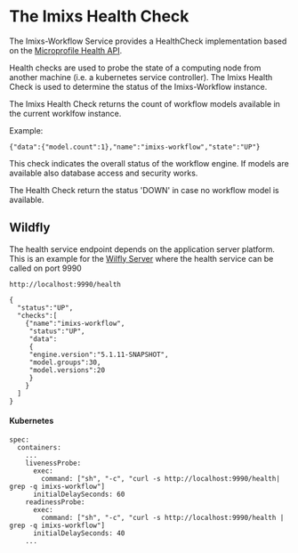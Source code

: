 # The Imixs Health Check 

The Imixs-Workflow Service provides a HealthCheck implementation based on the [Microprofile Health API](https://microprofile.io/project/eclipse/microprofile-health).

Health checks are used to probe the state of a computing node from another machine (i.e. a kubernetes service controller).
The Imixs Health Check is used to determine the status of the Imixs-Workflow instance. 


The Imixs Health Check  returns the count of workflow models available in the current worklfow instance.

Example:

	{"data":{"model.count":1},"name":"imixs-workflow","state":"UP"}
	
This check indicates the overall status of the workflow engine. If models are
 available also database access and security works.
 
 The Health Check return the status 'DOWN' in case no workflow model is available.  
 
## Wildfly 

The health service endpoint depends on the application server platform. This is an example for the [Wilfly Server](https://wildfly.org/) where the health service can be called on port 9990

	http://localhost:9990/health
	
	{
	  "status":"UP",
	  "checks":[
	    {"name":"imixs-workflow",
	     "status":"UP",
	     "data":
	     {
	     "engine.version":"5.1.11-SNAPSHOT",
	     "model.groups":30,
	     "model.versions":20
	     }
	    }
	  ]
	} 

#### Kubernetes

	spec:
	  containers:
	    ...
	    livenessProbe:
	      exec:
	        command: ["sh", "-c", "curl -s http://localhost:9990/health| grep -q imixs-workflow"]
	      initialDelaySeconds: 60
	    readinessProbe:
	      exec:
	        command: ["sh", "-c", "curl -s http://localhost:9990/health | grep -q imixs-workflow"]
	      initialDelaySeconds: 40
		...
  
	
